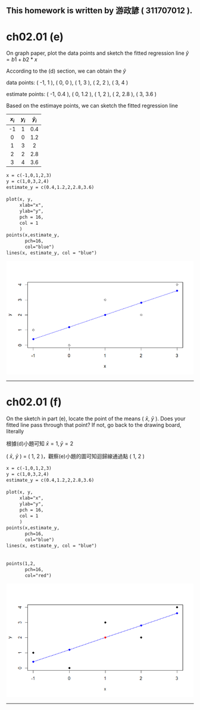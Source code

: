 ## This homework is written by 游政諺 ( 311707012 ).
# ch02.01 (e)
On graph paper, plot the data points and sketch the fitted regression line
$\hat{y} = b1+b2*x$

According to the (d) section, we can obtain the  $\hat{y}$

data points: ( -1, 1 ), ( 0, 0 ), ( 1, 3 ), ( 2, 2 ), ( 3, 4 )

estimate points: ( -1, 0.4 ), ( 0, 1.2 ), ( 1, 2 ), ( 2, 2.8 ), ( 3, 3.6 )

Based on the estimaye points, we can sketch the fitted regression line

|$x_i$|$y_i$ |$\hat{y}_i$|
|:---:|:---:|:---------:|
| -1  | 1   | 0.4       | 
| 0   | 0   | 1.2       | 
| 1   | 3   | 2         |
| 2  | 2   | 2.8       |
| 3   | 4   | 3.6       | 


```
x = c(-1,0,1,2,3)
y = c(1,0,3,2,4)
estimate_y = c(0.4,1.2,2,2.8,3.6)

plot(x, y,
     xlab="x", 
     ylab="y",
     pch = 16, 
     col = 1
     )
points(x,estimate_y, 
       pch=16,                
       col="blue")  
lines(x, estimate_y, col = "blue")
```
![image](https://github.com/adni7413/hw0201ed/raw/main/b5d6cf20-bd02-4adf-8048-4596b9181ef4.png)

---
# ch02.01 (f)
On the sketch in part (e), locate the point of the means ( $\bar{x}$, $\bar{y}$ ). Does your fitted line
pass through that point? If not, go back to the drawing board, literally

根據(d)小題可知 $\bar{x} = 1,  \bar{y} = 2$

( $\bar{x}$, $\bar{y}$ ) = ( 1, 2 )，觀察(e)小題的圖可知迴歸線通過點 ( 1, 2 )
```
x = c(-1,0,1,2,3)
y = c(1,0,3,2,4)
estimate_y = c(0.4,1.2,2,2.8,3.6)

plot(x, y,
     xlab="x", 
     ylab="y",
     pch = 16, 
     col = 1
     )
points(x,estimate_y, 
       pch=16,                
       col="blue")  
lines(x, estimate_y, col = "blue")


points(1,2, 
       pch=16,                
       col="red")  

```
![image](https://github.com/adni7413/hw0201ed/raw/main/Rplot01.png)


---

